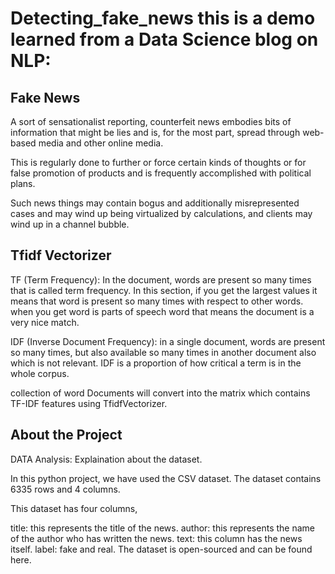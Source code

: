 # Detecting_fake_news this is a demo learned from a Data Science blog on NLP:
## Fake News
A sort of sensationalist reporting, counterfeit news embodies bits of information that might be lies and is, for the most part, spread through web-based media and other online media.

This is regularly done to further or force certain kinds of thoughts or for false promotion of products and is frequently accomplished with political plans.

Such news things may contain bogus and additionally misrepresented cases and may wind up being virtualized by calculations, and clients may wind up in a channel bubble.
##  Tfidf Vectorizer
TF (Term Frequency):  In the document, words are present so many times that is called term frequency. In this section, if you get the largest values it means that word is present so many times with respect to other words. when you get word is parts of speech word that means the document is a very nice match.

IDF (Inverse Document Frequency): in a single document, words are present so many times, but also available so many times in another document also which is not relevant. IDF is a proportion of how critical a term is in the whole corpus.

collection of word Documents will convert into the matrix which contains TF-IDF features using  TfidfVectorizer.
## About the Project
DATA Analysis:
Explaination about the dataset.

In this python project, we have used the CSV dataset. The dataset contains 6335 rows and 4 columns.

This dataset has four columns,

title: this represents the title of the news.
author: this represents the name of the author who has written the news.
text: this column has the news itself.
label: fake and real.
The dataset is open-sourced and can be found here.
